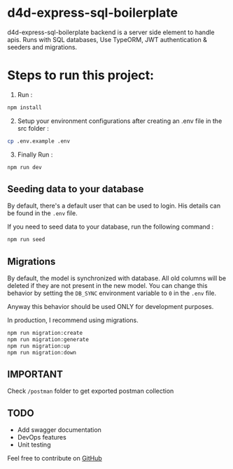 # d4d-express-sql-boilerplate

d4d-express-sql-boilerplate backend is a server side element to handle apis. Runs with SQL databases, Use TypeORM, JWT authentication &amp; seeders and migrations.

# Steps to run this project:

1. Run :

```bash
npm install
```

2. Setup your environment configurations after creating an .env file in the src folder :

```bash
cp .env.example .env
```

3. Finally Run :

```bash
npm run dev
```

## Seeding data to your database

By default, there's a default user that can be used to login. His details can be found in the `.env` file.

If you need to seed data to your database, run the following command :

```bash
npm run seed
```

## Migrations

By default, the model is synchronized with database. All old columns will be deleted if they are not present in the new model. You can change this behavior by setting the `DB_SYNC` environment variable to `0` in the `.env` file.

Anyway this behavior should be used ONLY for development purposes.

In production, I recommend using migrations.

```bash
npm run migration:create
npm run migration:generate
npm run migration:up
npm run migration:down
```

## IMPORTANT

Check `/postman` folder to get exported postman collection

[link-author]: https://github.com/yaasiin-ayeva

## TODO

- Add swagger documentation
- DevOps features
- Unit testing

Feel free to contribute on [GitHub](https://github.com/yaasiin-ayeva/d4d-express-sql-boilerplate)
